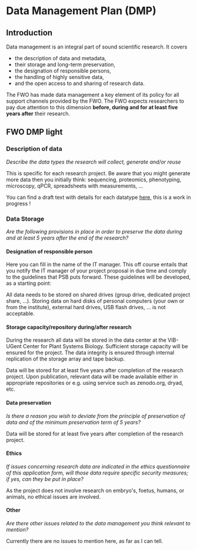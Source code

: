 # Data Management Plan (DMP)

## Introduction

Data management is an integral part of sound scientific research.  It covers

* the description of data and metadata,
* their storage and long-term preservation,
* the designation of responsible persons,
* the handling of highly sensitive data,
* and the open access to and sharing of research data.

The FWO has made data management a key element of its policy for all support channels provided by the FWO. The FWO expects researchers to pay due attention to this dimension **before, during and for at least five years after** their research.

## FWO DMP light

### Description of data

*Describe the data types the research will collect, generate and/or reuse*

This is specific for each research project. Be aware that you might generate more data then you initially think: sequencing, proteomics, phenotyping, microscopy, qPCR, spreadsheets with measurements, ...

You can find a draft text with details for each datatype [here](dmp_datatypes), this is a work in progress !

### Data Storage

*Are the following provisions in place in order to preserve the data during and at least 5 years after the end of the research?*

#### Designation of responsible person

Here you can fill in the name of the IT manager. This off course entails that you notify the IT manager of your project proposal in due time and comply to the guidelines that PSB puts forward. These guidelines will be developed, as a starting point:

All data needs to be stored on shared drives (group drive, dedicated project share, ...). Storing data on hard disks of personal computers (your own or from the institute), external hard drives, USB flash drives, ... is not acceptable.

#### Storage capacity/repository during/after research

During the research all data will be stored in the data center at the VIB-UGent Center for Plant Systems Biology. Sufficient storage capacity will be ensured for the project.
The data integrity is ensured through internal replication of the storage array and tape backup.

Data will be stored for at least five years after completion of the research project.
Upon publication, relevant data will be made available either in appropriate repositories or e.g. using service such as zenodo.org, dryad, etc.   


#### Data preservation

*Is there a reason you wish to deviate from the principle of preservation of data and of the minimum preservation term of 5 years?*

Data will be stored for at least five years after completion of the research project.


#### Ethics

*If issues concerning research data are indicated in the ethics questionnaire of this application form, will those data require specific security measures; if yes, can they be put in place?*

As the project does not involve research on embryo's, foetus, humans, or animals, no ethical issues are involved.


#### Other

*Are there other issues related to the data management you think relevant to mention?*

Currently there are no issues to mention here, as far as I can tell.
